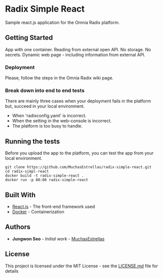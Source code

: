 # Radix Simple React

Sample react.js application for the Omnia Radix platform.

## Getting Started

App with one container. Reading from external open API. No storage. No secrets. Dynamic web page - including information from external API.


### Deployment

Please, follow the steps in the Omnia Radix wiki page.



### Break down into end to end tests

There are mainly three cases when your deployment fails in the platform but, succeed in your local environment.
  * When 'radixconfig.yaml' is incorrect.
  * When the setting in the web-console is incorrect.
  * The platform is too busy to handle.


## Running the tests

Before you upload the app to the platform, you can test the app from your local environment.

```
git clone https://github.com/MuchasEstrellas/radix-simple-react.git
cd radix-simpl-react
docker build -t radix-simple-react .
docker run -p 80:80 radix-simple-react
```

## Built With

* [React.js](https://reactjs.org/) - The front-end framework used
* [Docker](https://www.docker.com/) -  Containerization



## Authors

* **Jungwon Seo** - *Initial work* - [MuchasEstrellas](https://github.com/MuchasEstrellas)


## License

This project is licensed under the MIT License - see the [LICENSE.md](LICENSE.md) file for details
